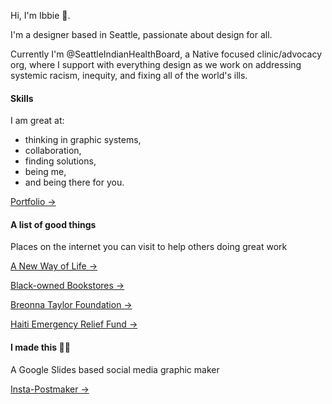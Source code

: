 Hi, I'm Ibbie 🤎.

I'm a designer based in Seattle, passionate about design for all.

Currently I'm @SeattleIndianHealthBoard, a Native focused clinic/advocacy org, where I support with everything design as we work on addressing systemic racism, inequity, and fixing all of the world's ills.

#### Skills

I am great at:

- thinking in graphic systems,
- collaboration,
- finding solutions,
- being me,
- and being there for you.

[Portfolio →](https://www.behance.net/ibbieosman)

#### A list of good things

Places on the internet you can visit to help others doing great work

[A New Way of Life →](https://anewwayoflife.org/donate/)

[Black-owned Bookstores →](https://nonamebooks.com/Bookstores)

[Breonna Taylor Foundation →](http://breonnataylorfoundation.org/)

[Haiti Emergency Relief Fund →](http://www.haitiemergencyrelief.org/)

#### I made this 💪🏾

A Google Slides based social media graphic maker

[Insta-Postmaker →](https://docs.google.com/presentation/d/1T2jth8sh_opcJEfLL6CBt3TLpk3iJeeYrVoD-w2Lgio/edit?usp=sharing)

